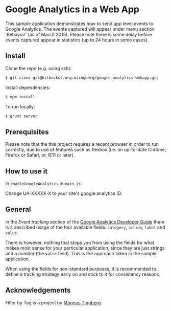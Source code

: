 # Google Analytics in a Web App

This sample application demonstrates how to send app level events to Google Analytics.
The events captured will appear under menu section 'Behavior' (as of March 2015). Please note there
is some delay before events captured appear in statistics (up to 24 hours in some cases).


## Install

Clone the repo (e.g. using ssh):
```bash
$ git clone git@bitbucket.org:mtingberg/google-analytics-webapp.git
```

Install dependencies:
```bash
$ npm install
```

To run locally:
```bash
$ grunt server
```


## Prerequisites

Please note that the this project requires a recent browser in order to run correctly, due to use of
features such as flexbox (i.e. an up-to-date Chrome, Firefox or Safari, or, IE11 or later).


## How to use it

In `enableGoogleAnalytics` in `main.js`:

Change UA-XXXXX-X to your site's google analytics ID.


## General

In the *Event tracking* section of the [Google Analytics Developer Guide](https://developers.google.com/analytics/devguides/collection/analyticsjs/)
there is a described usage of the four available fields: `category`, `action`, `label` and `value`.

There is however, nothing that stops you from using the fields for what makes most sense for your particular application,
since they are just strings and a number (the `value` field). This is the approach taken in the sample application.

When using the fields for non-standard purposes, it is recommended to define a tracking strategy early on and
stick to it for consistency reasons.


## Acknowledgements

Filter by Tag is a project by [Magnus Tingberg](https://github.com/mtingberg).
